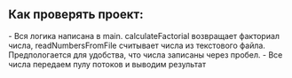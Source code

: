 <h2>Как проверять проект:</h2>
- Вся логика написана в main. calculateFactorial возвращает факториал числа, readNumbersFromFile считывает числа из текстового файла. Предпологается для удобства, что числа записаны через пробел.
- Все числа передаем пулу потоков и выводим результат